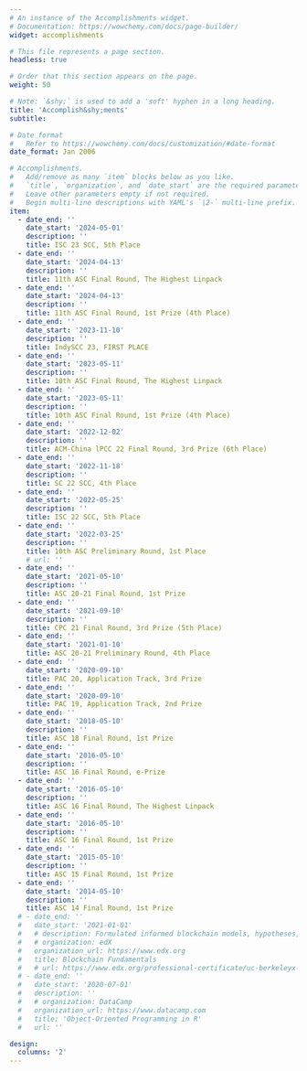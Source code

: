 ```yaml
---
# An instance of the Accomplishments widget.
# Documentation: https://wowchemy.com/docs/page-builder/
widget: accomplishments

# This file represents a page section.
headless: true

# Order that this section appears on the page.
weight: 50

# Note: `&shy;` is used to add a 'soft' hyphen in a long heading.
title: 'Accomplish&shy;ments'
subtitle:

# Date format
#   Refer to https://wowchemy.com/docs/customization/#date-format
date_format: Jan 2006

# Accomplishments.
#   Add/remove as many `item` blocks below as you like.
#   `title`, `organization`, and `date_start` are the required parameters.
#   Leave other parameters empty if not required.
#   Begin multi-line descriptions with YAML's `|2-` multi-line prefix.
item:
  - date_end: ''
    date_start: '2024-05-01'
    description: ''
    title: ISC 23 SCC, 5th Place
  - date_end: ''
    date_start: '2024-04-13'
    description: ''
    title: 11th ASC Final Round, The Highest Linpack
  - date_end: ''
    date_start: '2024-04-13'
    description: ''
    title: 11th ASC Final Round, 1st Prize (4th Place)
  - date_end: ''
    date_start: '2023-11-10'
    description: ''
    title: IndySCC 23, FIRST PLACE
  - date_end: ''
    date_start: '2023-05-11'
    description: ''
    title: 10th ASC Final Round, The Highest Linpack
  - date_end: ''
    date_start: '2023-05-11'
    description: ''
    title: 10th ASC Final Round, 1st Prize (4th Place)
  - date_end: ''
    date_start: '2022-12-02'
    description: ''
    title: ACM-China lPCC 22 Final Round, 3rd Prize (6th Place)
  - date_end: ''
    date_start: '2022-11-18'
    description: ''
    title: SC 22 SCC, 4th Place
  - date_end: ''
    date_start: '2022-05-25'
    description: ''
    title: ISC 22 SCC, 5th Place
  - date_end: ''
    date_start: '2022-03-25'
    description: ''
    title: 10th ASC Preliminary Round, 1st Place
    # url: ''
  - date_end: ''
    date_start: '2021-05-10'
    description: ''
    title: ASC 20-21 Final Round, 1st Prize
  - date_end: ''
    date_start: '2021-09-10'
    description: ''
    title: CPC 21 Final Round, 3rd Prize (5th Place)
  - date_end: ''
    date_start: '2021-01-10'
    title: ASC 20-21 Preliminary Round, 4th Place
  - date_end: ''
    date_start: '2020-09-10'
    title: PAC 20, Application Track, 3rd Prize
  - date_end: ''
    date_start: '2020-09-10'
    title: PAC 19, Application Track, 2nd Prize
  - date_end: ''
    date_start: '2018-05-10'
    description: ''
    title: ASC 18 Final Round, 1st Prize
  - date_end: ''
    date_start: '2016-05-10'
    description: ''
    title: ASC 16 Final Round, e-Prize
  - date_end: ''
    date_start: '2016-05-10'
    description: ''
    title: ASC 16 Final Round, The Highest Linpack
  - date_end: ''
    date_start: '2016-05-10'
    description: ''
    title: ASC 16 Final Round, 1st Prize
  - date_end: ''
    date_start: '2015-05-10'
    description: ''
    title: ASC 15 Final Round, 1st Prize
  - date_end: ''
    date_start: '2014-05-10'
    description: ''
    title: ASC 14 Final Round, 1st Prize
  # - date_end: ''
  #   date_start: '2021-01-01'
  #   # description: Formulated informed blockchain models, hypotheses, and use cases.
  #   # organization: edX
  #   organization_url: https://www.edx.org
  #   title: Blockchain Fundamentals
  #   # url: https://www.edx.org/professional-certificate/uc-berkeleyx-blockchain-fundamentals
  # - date_end: ''
  #   date_start: '2020-07-01'
  #   description: ''
  #   # organization: DataCamp
  #   organization_url: https://www.datacamp.com
  #   title: 'Object-Oriented Programming in R'
  #   url: ''

design:
  columns: '2'
---
```


